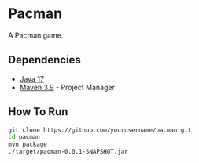 # Pacman

A Pacman game.

## Dependencies

- [Java 17](https://www.oracle.com/java/technologies/javase/jdk17-archive-downloads.html)
- [Maven 3.9](https://maven.apache.org/install.html) - Project Manager

## How To Run

```bash
git clone https://github.com/yourusername/pacman.git
cd pacman
mvn package
./target/pacman-0.0.1-SNAPSHOT.jar
```